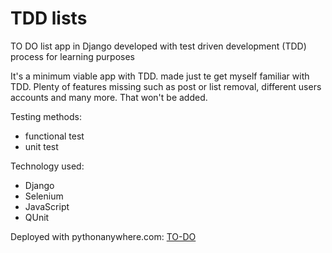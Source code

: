 # TDD lists
TO DO list app in Django
developed with test driven development (TDD) process for learning purposes

It's a minimum viable app with TDD. made just te get myself familiar with TDD. Plenty of features missing such as post or list removal, different users accounts and many more. That won't be added.


Testing methods:
- functional test 
- unit test


Technology used:
- Django
- Selenium
- JavaScript
- QUnit 

Deployed with pythonanywhere.com:
[TO-DO](http://macrusso2.pythonanywhere.com/)


